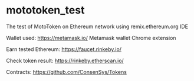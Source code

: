 # mototoken_test
The test of MotoToken on Ethereum network using remix.ethereum.org IDE

Wallet used: https://metamask.io/ Metamask wallet Chrome extension

Earn tested Ethereum: https://faucet.rinkeby.io/

Check token result: https://rinkeby.etherscan.io/

Contracts: https://github.com/ConsenSys/Tokens
